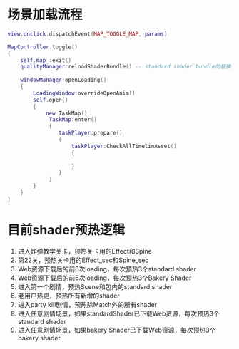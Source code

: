 # 场景加载流程

```lua
view.onclick.dispatchEvent(MAP_TOGGLE_MAP, params)

MapController.toggle()
{
    self.map_:exit()
    qualityManager:reloadShaderBundle() -- standard shader bundle的替换
    
    windowManager:openLoading()
    {
        LoadingWindow:overrideOpenAnim()
        self.open()
        {
			new TaskMap()
             TaskMap:enter()
             {
             	taskPlayer:prepare()
                {
                    taskPlayer:CheckAllTimelinAsset()
                    {
                        
                    }
                }
             }
        }   
    }
}
```

# 目前shader预热逻辑

1. 进入炸弹教学关卡，预热关卡用的Effect和Spine
2. 第22关，预热关卡用的Effect_sec和Spine_sec
3. Web资源下载后的前8次loading，每次预热3个standard shader
4. Web资源下载后的前6次loading，每次预热3个Bakery Shader
5. 进入第一个剧情，预热Scene和包内的standard shader 
6. 老用户热更，预热所有新增的shader
7. 进入party kill剧情，预热除Match外的所有shader
8. 进入任意剧情场景，如果standardShader已下载Web资源，每次预热3个standard shader
9. 进入任意剧情场景，如果bakery  Shader已下载Web资源，每次预热3个bakery shader
